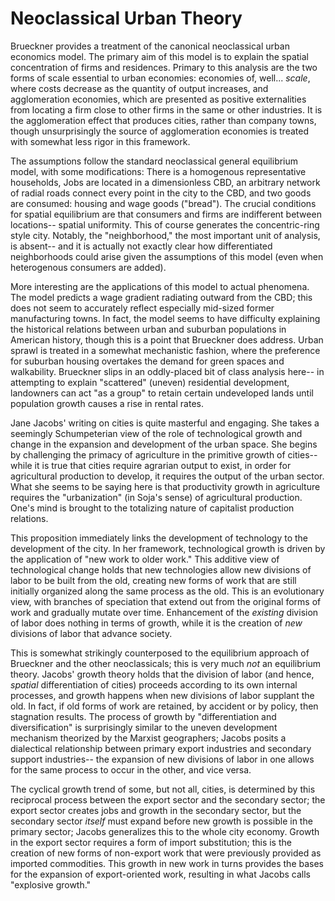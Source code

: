 # Neoclassical Urban Theory

Brueckner provides a treatment of the canonical neoclassical urban economics model. The primary aim of this model is to explain the spatial concentration of firms and residences. Primary to this analysis are the two forms of scale essential to urban economies: economies of, well... *scale*, where costs decrease as the quantity of output increases, and agglomeration economies, which are presented as positive externalities from locating a firm close to other firms in the same or other industries. It is the agglomeration effect that produces cities, rather than company towns, though unsurprisingly the source of agglomeration economies is treated with somewhat less rigor in this framework. 

The assumptions follow the standard neoclassical general equilibrium model, with some modifications: There is a homogenous representative households, Jobs are located in a dimensionless CBD, an arbitrary network of radial roads connect every point in the city to the CBD, and two goods are consumed: housing and wage goods ("bread"). The crucial conditions for spatial equilibrium are that consumers and firms are indifferent between locations-- spatial uniformity. This of course generates the concentric-ring style city. Notably, the "neighborhood," the most important unit of analysis, is absent-- and it is actually not exactly clear how differentiated neighborhoods could arise given the assumptions of this model (even when heterogenous consumers are added). 

More interesting are the applications of this model to actual phenomena. The model predicts a wage gradient radiating outward from the CBD; this does not seem to accurately reflect especially mid-sized former manufacturing towns. In fact, the model seems to have difficulty explaining the historical relations between urban and suburban populations in American history, though this is a point that Brueckner does address. Urban sprawl is treated in a somewhat mechanistic fashion, where the preference for suburban housing overtakes the demand for green spaces and walkability. Brueckner slips in an oddly-placed bit of class analysis here-- in attempting to explain "scattered" (uneven) residential development, landowners can act "as a group" to retain certain undeveloped lands until population growth causes a rise in rental rates. 

Jane Jacobs' writing on cities is quite masterful and engaging. She takes a seemingly Schumpeterian view of the role of technological growth and change in the expansion and development of the urban space. She begins by challenging the primacy of agriculture in the primitive growth of cities-- while it is true that cities require agrarian output to exist, in order for agricultural production to develop, it requires the output of the urban sector. What she seems to be saying here is that productivity growth in agriculture requires the "urbanization" (in Soja's sense) of agricultural production. One's mind is brought to the totalizing nature of capitalist production relations. 

This proposition immediately links the development of technology to the development of the city. In her framework, technological growth is driven by the application of "new work to older work." This additive view of technological change holds that new technologies allow new divisions of labor to be built from the old, creating new forms of work that are still initially organized along the same process as the old. This is an evolutionary view, with branches of speciation that extend out from the original forms of work and gradually mutate over time. Enhancement of the *existing* division of labor does nothing in terms of growth, while it is the creation of *new* divisions of labor that advance society. 

This is somewhat strikingly counterposed to the equilibrium approach of Brueckner and the other neoclassicals; this is very much *not* an equilibrium theory. Jacobs' growth theory holds that the division of labor (and hence, *spatial* differentiation of cities) proceeds according to its own internal processes, and growth happens when new divisions of labor supplant the old. In fact, if old forms of work are retained, by accident or by policy, then stagnation results. The process of growth by "differentiation and diversification" is surprisingly similar to the uneven development mechanism theorized by the Marxist geographers; Jacobs posits a dialectical relationship between primary export industries and secondary support industries-- the expansion of new divisions of labor in one allows for the same process to occur in the other, and vice versa. 

The cyclical growth trend of some, but not all, cities, is determined by this reciprocal process between the export sector and the secondary sector; the export sector creates jobs and growth in the secondary sector, but the secondary sector *itself* must expand before new growth is possible in the primary sector; Jacobs generalizes this to the whole city economy. Growth in the export sector requires a form of import substitution; this is the creation of new forms of non-export work that were previously provided as imported commodities. This growth in new work in turns provides the bases for the expansion of export-oriented work, resulting in what Jacobs calls "explosive growth." 

